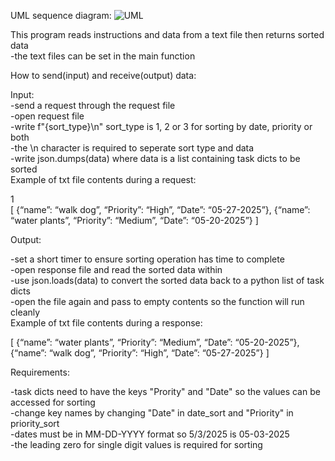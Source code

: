
UML sequence diagram:
![UML](https://github.com/user-attachments/assets/d2f7bb42-8824-4668-9268-0fcf83eeeec1)

This program reads instructions and data from a text file then returns sorted data  
-the text files can be set in the main function 

How to send(input) and receive(output) data:

Input:  
-send a request through the request file   
-open request file  
-write f"{sort_type}\n" sort_type is 1, 2 or 3 for sorting by date, priority or both  
-the \n character is required to seperate sort type and data  
-write json.dumps(data) where data is a list containing task dicts to be sorted  
Example of txt file contents during a request:  

1  
[
{“name”: “walk dog”, “Priority”: “High”, “Date”: “05-27-2025”}, 
{“name”: “water plants”, “Priority”: “Medium”, “Date”: “05-20-2025”}
]

Output:  

-set a short timer to ensure sorting operation has time to complete  
-open response file and read the sorted data within  
-use json.loads(data) to convert the sorted data back to a python list of task dicts  
-open the file again and pass to empty contents so the function will run cleanly  
Example of txt file contents during a response:  

[
{“name”: “water plants”, “Priority”: “Medium”, “Date”: “05-20-2025”},
{“name”: “walk dog”, “Priority”: “High”, “Date”: “05-27-2025”} 
]


Requirements:  

-task dicts need to have the keys "Prority" and "Date" so the values can be accessed for sorting  
-change key names by changing "Date" in date_sort and "Priority" in priority_sort  
-dates must be in MM-DD-YYYY format so 5/3/2025 is 05-03-2025  
-the leading zero for single digit values is required for sorting   
